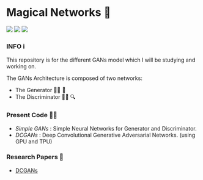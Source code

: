 # Magical Networks 🧙

![](https://img.shields.io/badge/Made--with-Python-informational?style=plastic&logo=python&logoColor=yellow) ![](https://img.shields.io/badge/About-GANs-brightgreen?style=plastic) ![](https://img.shields.io/badge/Framework-PyTorch-important?style=plastic&logo=pytorch&logoColor=red) 

### INFO ℹ️

This repository is for the different GANs model which I will be studying and working on.

The GANs Architecture is composed of two networks:

* The Generator 🧑‍🎨 🎨
* The Discriminator 👮‍♂️ 🔍



### Present Code 👨‍💻

* *Simple GANs* : Simple Neural Networks for Generator and Discriminator.
* *DCGANs* : Deep Convolutional Generative Adversarial Networks. (using GPU and TPU)





### Research Papers 📔

* [DCGANs](https://arxiv.org/abs/1511.06434)





